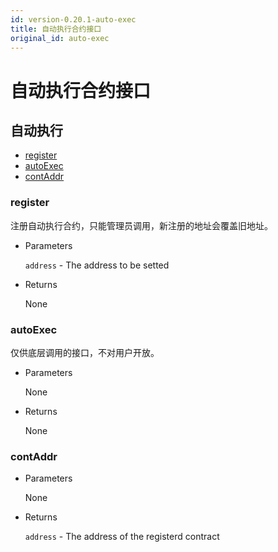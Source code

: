 ```yaml
---
id: version-0.20.1-auto-exec
title: 自动执行合约接口
original_id: auto-exec
---
```

# 自动执行合约接口

<h2 class="hover-list">自动执行</h2>

- [register](#register)
- [autoExec](#autoExec)
- [contAddr](#contAddr)

### register

注册自动执行合约，只能管理员调用，新注册的地址会覆盖旧地址。

- Parameters
    
    `address` - The address to be setted

- Returns
    
    None

### autoExec

仅供底层调用的接口，不对用户开放。

- Parameters
    
    None

- Returns
    
    None

### contAddr

- Parameters
    
    None

- Returns
    
    `address` - The address of the registerd contract